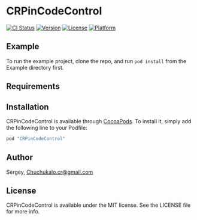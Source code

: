 # CRPinCodeControl

[![CI Status](http://img.shields.io/travis/Sergey/CRPinCodeControl.svg?style=flat)](https://travis-ci.org/Sergey/CRPinCodeControl)
[![Version](https://img.shields.io/cocoapods/v/CRPinCodeControl.svg?style=flat)](http://cocoapods.org/pods/CRPinCodeControl)
[![License](https://img.shields.io/cocoapods/l/CRPinCodeControl.svg?style=flat)](http://cocoapods.org/pods/CRPinCodeControl)
[![Platform](https://img.shields.io/cocoapods/p/CRPinCodeControl.svg?style=flat)](http://cocoapods.org/pods/CRPinCodeControl)

## Example

To run the example project, clone the repo, and run `pod install` from the Example directory first.

## Requirements

## Installation

CRPinCodeControl is available through [CocoaPods](http://cocoapods.org). To install
it, simply add the following line to your Podfile:

```ruby
pod "CRPinCodeControl"
```

## Author

Sergey, Chuchukalo.cr@gmail.com

## License

CRPinCodeControl is available under the MIT license. See the LICENSE file for more info.
